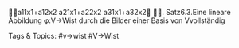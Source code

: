 a11x1+a12x2
a21x1+a22x2
a31x1+a32x2
.
Satz6.3.Eine lineare Abbildung φ:V→Wist durch die Bilder einer Basis von Vvollständig

   Tags & Topics:
   #v→wist
   #V→Wist